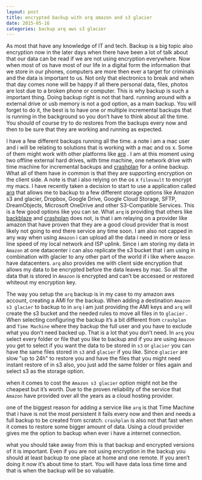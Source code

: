 ```yaml
---
layout: post
title: encrypted backup with arq amazon and s3 glacier
date: 2015-05-16
categories: backup arq aws s3 glacier
---
```


As most that have any knowledge of IT and tech. Backup is a big topic also encryption now in the later days when there have been a lot of talk about that our data can be read if we are not using encryption everywhere. Now when most of os have most of our life in a digital form the information that we store in our phones, computers are more then ever a target for criminals and the data is important to us. Not only that electronics to break and when that day comes none will be happy if all there personal data, files, photos are lost due to a broken phone or computer. This is why backup is such a important thing. Doing backup right is not that hard. running around with a external drive or usb memory is not a god option, as a main backup. You will forget to do it, the best is to have one or multiple incremental backups that is running in the background so you don’t have to think about all the time. You should of course try to do restores from the backups every now and then to be sure that they are working and running as expected. 

I have a few different backups running all the time. a note i am a mac user and i will be relating to solutions that is working with a mac and os x. Some of them might work with other platforms like [arq](https://www.arqbackup.com/) . I am at this moment using two offline external hard drives, with time machine, one network drive with time machine for incremental backups and [crashplan](http://www.code42.com/crashplan/) for a online backup. What all of them have in common is that they are supporting encryption on the client side. A note is that i also relying on the os x `filevault` to encrypt my macs. I have recently taken a decision to start to use a application called [arq](https://www.arqbackup.com/) that allows me to backup to a few different storage options like Amazon s3 and glacier, Dropbox, Google Drive, Google Cloud Storage, SFTP, DreamObjects, Microsoft OneDrive and other S3-Compatible Services. This is a few good options like you can se. What `arq` is providing that others like [backblaze](https://www.backblaze.com/) and [crashplan](http://www.code42.com/crashplan/) does not, is that i am relaying on a provider like amazon that have proven that they are a good cloud provider that is most likely not going to end there service any time soon.  I am also not capped in any way when using `Amazon` i can upload all the data i need in more or less line speed of my local network and ISP uplink. Since i am storing my data in `Amazon` at one datacenter i can also replicate the s3 bucket that i am using in combination with glacier to any other part of the world if i like where `Amazon` have datacenters. `arq` also provides me with client side encryption that allows my data to be encrypted before the data leaves by mac. So all the data that is stored in `Amazon` is encrypted and can’t be accessed or restored whiteout my encryption key. 

The way you setup the `arq` backup is in my case to my amazon aws account, creating a AMI for the backup. When adding a destination `Amazon s3 glacier` to backup to in `arq` i am just providing the AMI keys and `arq` will create the s3 bucket and the needed rules to move all files in to `glacier` . When selecting configuring the backup it’s a bit different from `crashplan` and `Time Machine`  where they backup the full user and you have to exclude what you don’t need backed up. That is a lot that you don’t need. In `arq` you select every folder or file that you like to backup and if you are using `Amazon` you get to select if you want the data to be stored in `s3` or `glacier` you can have the same files stored in  `s3` and `glacier` if you like. Since `glacier` are slow "up to 24h" to restore you and have the files that you might need instant restore of in s3 also, you just add the same folder or files again and select s3 as the storage option. 

when it comes to cost the `Amazon s3 glacier` option might not be the cheapest but it’s worth. Due to the proven reliability of the service that `Amazon` have provided over all the years as a cloud hosting provider. 

one of the biggest reason for adding a service like `arq` is that Time Machine that i have is not the most persistent it fails every now and then and needs a full backup to be created from scratch.  `crashplan` is also not that fast when it comes to restore some bigger amount of data. Using a cloud provider gives me the option to backup when ever i have a internet connection.

what you should take away from this is that backup and encrypted versions of it is important. Even if you are not using encryption in the backup you should at least backup to one place at home and one remote. If you aren’t doing it now it’s about time to start. You will have data loss time time and that is when the backup will be so valuable.    
